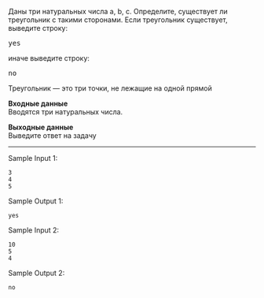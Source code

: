 Даны три натуральных числа a, b, c. Определите, существует ли треугольник с такими сторонами. Если треугольник существует, выведите строку: <pre>yes</pre> иначе выведите строку: <pre>no</pre>

Треугольник — это три точки, не лежащие на одной прямой

**Входные данные**  
Вводятся три натуральных числа.

**Выходные данные**  
Выведите ответ на задачу
___
Sample Input 1:
```
3
4
5
```
Sample Output 1:
```
yes
```
Sample Input 2:
```
10
5
4
```
Sample Output 2:
```
no
```